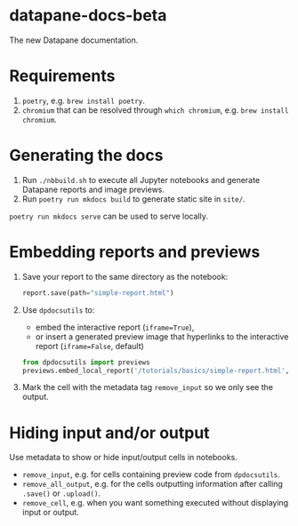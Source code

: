 # datapane-docs-beta
The new Datapane documentation.

# Requirements

1. `poetry`, e.g. `brew install poetry`.
2. `chromium` that can be resolved through `which chromium`, e.g. `brew install chromium`.

# Generating the docs

1. Run `./nbbuild.sh` to execute all Jupyter notebooks and generate Datapane reports and image previews.
2. Run `poetry run mkdocs build` to generate static site in `site/`.

`poetry run mkdocs serve` can be used to serve locally.

# Embedding reports and previews

1. Save your report to the same directory as the notebook:

    ```python
    report.save(path="simple-report.html")
    ```

2. Use `dpdocsutils` to:
    - embed the interactive report (`iframe=True`), 
    - or insert a generated preview image that hyperlinks to the interactive report (`iframe=False`, default)

    ```python
    from dpdocsutils import previews
    previews.embed_local_report('/tutorials/basics/simple-report.html', width="100%", height=400)
    ```

3. Mark the cell with the metadata tag `remove_input` so we only see the output.

# Hiding input and/or output

Use metadata to show or hide input/output cells in notebooks.
- `remove_input`, e.g. for cells containing preview code from `dpdocsutils`.
- `remove_all_output`, e.g. for the cells outputting information after calling `.save()` or `.upload()`.
- `remove_cell`, e.g. when you want something executed without displaying input or output.